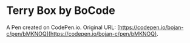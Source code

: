# Terry Box by BoCode

A Pen created on CodePen.io. Original URL: [https://codepen.io/bojan-c/pen/bMKNOQ](https://codepen.io/bojan-c/pen/bMKNOQ).


